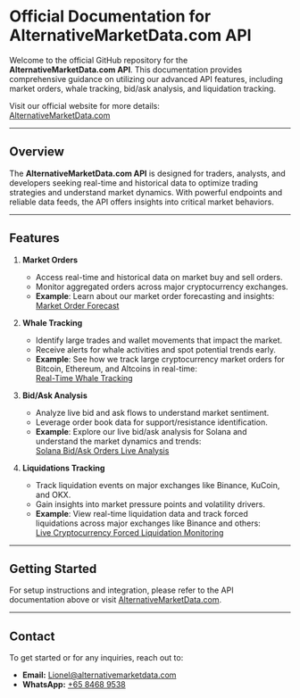 # Official Documentation for AlternativeMarketData.com API  

Welcome to the official GitHub repository for the **AlternativeMarketData.com API**. This documentation provides comprehensive guidance on utilizing our advanced API features, including market orders, whale tracking, bid/ask analysis, and liquidation tracking.  

Visit our official website for more details:  
[AlternativeMarketData.com](https://alternativemarketdata.com)

---

## Overview  
The **AlternativeMarketData.com API** is designed for traders, analysts, and developers seeking real-time and historical data to optimize trading strategies and understand market dynamics. With powerful endpoints and reliable data feeds, the API offers insights into critical market behaviors.

---

## Features  

1. **Market Orders**  
   - Access real-time and historical data on market buy and sell orders.  
   - Monitor aggregated orders across major cryptocurrency exchanges.  
   - **Example**: Learn about our market order forecasting and insights:  
     [Market Order Forecast](https://alternativemarketdata.com/market-forecast/)

2. **Whale Tracking**  
   - Identify large trades and wallet movements that impact the market.  
   - Receive alerts for whale activities and spot potential trends early.  
   - **Example**: See how we track large cryptocurrency market orders for Bitcoin, Ethereum, and Altcoins in real-time:  
     [Real-Time Whale Tracking](https://alternativemarketdata.com/real-time-tracking-of-large-cryptocurrency-market-orders-bitcoin-ethereum-altcoin/)

3. **Bid/Ask Analysis**  
   - Analyze live bid and ask flows to understand market sentiment.  
   - Leverage order book data for support/resistance identification.  
   - **Example**: Explore our live bid/ask analysis for Solana and understand the market dynamics and trends:  
     [Solana Bid/Ask Orders Live Analysis](https://alternativemarketdata.com/solana-bid-ask-orders-live-analysis-understanding-market-dynamics-and-trends/)

4. **Liquidations Tracking**  
   - Track liquidation events on major exchanges like Binance, KuCoin, and OKX.  
   - Gain insights into market pressure points and volatility drivers.  
   - **Example**: View real-time liquidation data and track forced liquidations across major exchanges like Binance and others:  
     [Live Cryptocurrency Forced Liquidation Monitoring](https://alternativemarketdata.com/live-cryptocurrency-forced-liquidation-monitoring-on-major-exchanges-binance-etc/)

---

## Getting Started  
For setup instructions and integration, please refer to the API documentation above or visit [AlternativeMarketData.com](https://alternativemarketdata.com).

---

## Contact  
To get started or for any inquiries, reach out to:  

- **Email:** [Lionel@alternativemarketdata.com](mailto:Lionel@alternativemarketdata.com)  
- **WhatsApp:** [+65 8468 9538](https://wa.me/6584689538)
